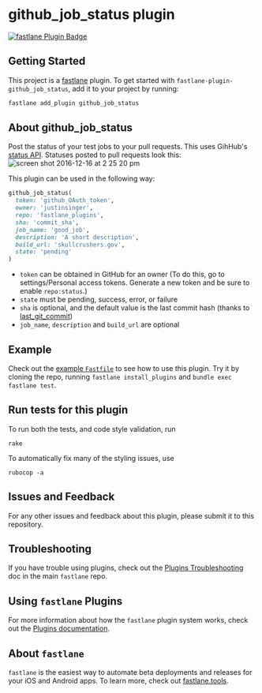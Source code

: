 # github_job_status plugin

[![fastlane Plugin Badge](https://rawcdn.githack.com/fastlane/fastlane/master/fastlane/assets/plugin-badge.svg)](https://rubygems.org/gems/fastlane-plugin-github_job_status)

## Getting Started

This project is a [fastlane](https://github.com/fastlane/fastlane) plugin. To get started with `fastlane-plugin-github_job_status`, add it to your project by running:

```bash
fastlane add_plugin github_job_status
```

## About github_job_status

Post the status of your test jobs to your pull requests. This uses GihHub's [status API](https://developer.github.com/v3/repos/statuses/). Statuses posted to pull requests look this:
![screen shot 2016-12-16 at 2 25 20 pm](https://cloud.githubusercontent.com/assets/8180094/21275606/98432cc4-c39b-11e6-984f-25228455efd7.png)

This plugin can be used in the following way:

```RUBY
github_job_status(
  token: 'github_OAuth_token',
  owner: 'justinsinger',
  repo: 'fastlane_plugins',
  sha: 'commit_sha',
  job_name: 'good_job',
  description: 'A short description',
  build_url: 'skullcrushers.gov',
  state: 'pending'
)
```

* `token` can be obtained in GitHub for an owner (To do this, go to settings/Personal access tokens. Generate a new token and be sure to enable `repo:status`.)
 * `state` must be pending, success, error, or failure
 * `sha` is optional, and the default value is the last commit hash (thanks to [last_git_commit](https://docs.fastlane.tools/actions/#last_git_commit))
 * `job_name`, `description` and `build_url` are optional

## Example

Check out the [example `Fastfile`](fastlane/Fastfile) to see how to use this plugin. Try it by cloning the repo, running `fastlane install_plugins` and `bundle exec fastlane test`.

## Run tests for this plugin

To run both the tests, and code style validation, run

```
rake
```

To automatically fix many of the styling issues, use
```
rubocop -a
```

## Issues and Feedback

For any other issues and feedback about this plugin, please submit it to this repository.

## Troubleshooting

If you have trouble using plugins, check out the [Plugins Troubleshooting](https://github.com/fastlane/fastlane/blob/master/fastlane/docs/PluginsTroubleshooting.md) doc in the main `fastlane` repo.

## Using `fastlane` Plugins

For more information about how the `fastlane` plugin system works, check out the [Plugins documentation](https://github.com/fastlane/fastlane/blob/master/fastlane/docs/Plugins.md).

## About `fastlane`

`fastlane` is the easiest way to automate beta deployments and releases for your iOS and Android apps. To learn more, check out [fastlane.tools](https://fastlane.tools).
